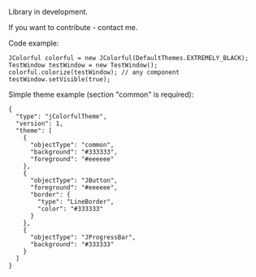 Library in development.

If you want to contribute - contact me.

Code example:
```
JColorful colorful = new JColorful(DefaultThemes.EXTREMELY_BLACK);
TestWindow testWindow = new TestWindow();
colorful.colorize(testWindow); // any component
testWindow.setVisible(true);

```

Simple theme example (section "common" is required):
```
{
  "type": "jColorfulTheme",
  "version": 1,
  "theme": [
    {
      "objectType": "common",
      "background": "#333333",
      "foreground": "#eeeeee"
    },
    {
      "objectType": "JButton",
      "foreground": "#eeeeee",
      "border": {
        "type": "LineBorder",
        "color": "#333333"
      }
    },
    {
      "objectType": "JProgressBar",
      "background": "#333333"
    }
  ]
}
```